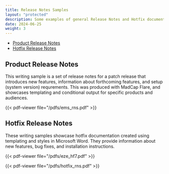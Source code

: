```yaml
---
title: Release Notes Samples
layout: "protected"
description: Some examples of general Release Notes and Hotfix documentation.
date: 2024-06-25
weight: 3
---
```


- [Product Release Notes](#product-release-notes)
- [Hotfix Release Notes](#hotfix-release-notes)


## Product Release Notes
This writing sample is a set of release notes for a patch release that introduces new features, information about forthcoming features, and setup (system version) requrements. This was produced with MadCap Flare, and showcases templating and conditional output for specific products and audiences. 

{{< pdf-viewer file="/pdfs/ems_rns.pdf" >}}


## Hotfix Release Notes
These writing samples showcase hotfix documentation created using templating and styles in Microsoft Word. They provide information about new features, bug fixes, and installation instructions.

{{< pdf-viewer file="/pdfs/eze_hf7.pdf" >}}

{{< pdf-viewer file="/pdfs/hotfix_rns.pdf" >}}
